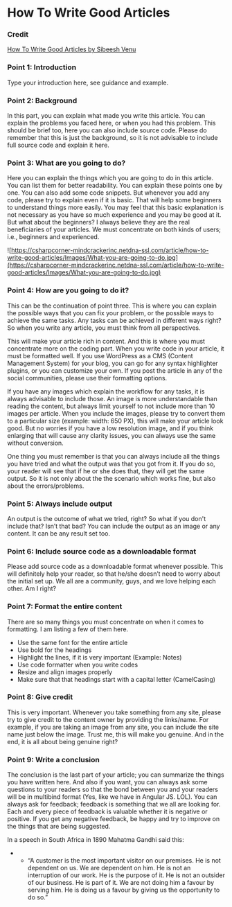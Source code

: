
# How To Write Good Articles


### Credit


[How To Write Good Articles by Sibeesh Venu](https://www.c-sharpcorner.com/article/how-to-write-good-articles/)


### Point 1: Introduction


Type your introduction here, see guidance and example.


### Point 2: Background


In this part, you can explain what made you write this article. You can explain the problems you faced here, or when you had this problem. This should be brief too, here you can also include source code. Please do remember that this is just the background, so it is not advisable to include full source code and explain it here.


### Point 3: What are you going to do?


Here you can explain the things which you are going to do in this article. You can list them for better readability. You can explain these points one by one. You can also add some code snippets. But whenever you add any code, please try to explain even if it is basic. That will help some beginners to understand things more easily. You may feel that this basic explanation is not necessary as you have so much experience and you may be good at it. But what about the beginners? I always believe they are the real beneficiaries of your articles. We must concentrate on both kinds of users; i.e., beginners and experienced.

![https://csharpcorner-mindcrackerinc.netdna-ssl.com/article/how-to-write-good-articles/Images/What-you-are-going-to-do.jpg](https://csharpcorner-mindcrackerinc.netdna-ssl.com/article/how-to-write-good-articles/Images/What-you-are-going-to-do.jpg)
                    

### Point 4: How are you going to do it?


This can be the continuation of point three. This is where you can explain the possible ways that you can fix your problem, or the possible ways to achieve the same tasks. Any tasks can be achieved in different ways right? So when you write any article, you must think from all perspectives.

This will make your article rich in content. And this is where you must concentrate more on the coding part. When you write code in your article, it must be formatted well. If you use WordPress as a CMS (Content Management System) for your blog, you can go for any syntax highlighter plugins, or you can customize your own. If you post the article in any of the social communities, please use their formatting options.

If you have any images which explain the workflow for any tasks, it is always advisable to include those. An image is more understandable than reading the content, but always limit yourself to not include more than 10 images per article. When you include the images, please try to convert them to a particular size (example: width: 650 PX), this will make your article look good. But no worries if you have a low resolution image, and if you think enlarging that will cause any clarity issues, you can always use the same without conversion.

One thing you must remember is that you can always include all the things you have tried and what the output was that you got from it. If you do so, your reader will see that if he or she does that, they will get the same output. So it is not only about the the scenario which works fine, but also about the errors/problems.


### Point 5: Always include output


An output is the outcome of what we tried, right? So what if you don't include that? Isn’t that bad? You can include the output as an image or any content. It can be any result set too.


### Point 6: Include source code as a downloadable format


Please add source code as a downloadable format whenever possible. This will definitely help your reader, so that he/she doesn’t need to worry about the initial set up. We all are a community, guys, and we love helping each other. Am I right?


### Point 7: Format the entire content


There are so many things you must concentrate on when it comes to formatting. I am listing a few of them here.

- Use the same font for the entire article
- Use bold for the headings
- Highlight the lines, if it is very important (Example: Notes)
- Use code formatter when you write codes
- Resize and align images properly
- Make sure that that headings start with a capital letter (CamelCasing)


### Point 8: Give credit


This is very important. Whenever you take something from any site, please try to give credit to the content owner by providing the links/name. For example, if you are taking an image from any site, you can include the site name just below the image. Trust me, this will make you genuine. And in the end, it is all about being genuine right?


### Point 9: Write a conclusion


The conclusion is the last part of your article; you can summarize the things you have written here. And also if you want, you can always ask some questions to your readers so that the bond between you and your readers will be in multibind format (Yes, like we have in Angular JS. LOL). You can always ask for feedback; feedback is something that we all are looking for. Each and every piece of feedback is valuable whether it is negative or positive. If you get any negative feedback, be happy and try to improve on the things that are being suggested.

In a speech in South Africa in 1890 Mahatma Gandhi said this:

* * “A customer is the most important visitor on our premises. He is not dependent on us. We are dependent on him. He is not an interruption of our work. He is the purpose of it. He is not an outsider of our business. He is part of it. We are not doing him a favour by serving him. He is doing us a favour by giving us the opportunity to do so.”


